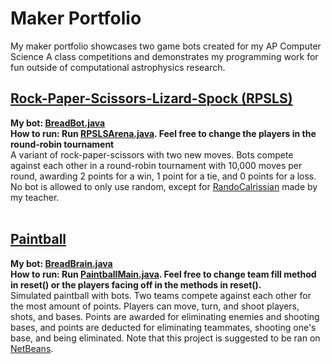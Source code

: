 # Maker Portfolio
My maker portfolio showcases two game bots created for my AP Computer Science A class competitions and demonstrates my programming work for fun outside of computational astrophysics research. 
## [Rock-Paper-Scissors-Lizard-Spock (RPSLS)](/rpsls/)
**My bot: [BreadBot.java](/rpsls/BreadBot.java)<br>**
**How to run: Run [RPSLSArena.java](/rpsls/RPSLSArena.java). Feel free to change the players in the round-robin tournament<br>**
A variant of rock-paper-scissors with two new moves. Bots compete against each other in a round-robin tournament with 10,000 moves per round, awarding 2 points for a win, 1 point for a tie, and 0 points for a loss. No bot is allowed to only use random, except for [RandoCalrissian](/rpsls/RandoCalrissian.java) made by my teacher. <br><br>
## [Paintball](/paintball/)
**My bot: [BreadBrain.java](/paintball/src/brains/BreadBrain.java)<br>**
**How to run: Run [PaintballMain.java](/paintball/src/arena/PaintballMain.java). Feel free to change team fill method in reset() or the players facing off in the methods in reset().**<br>
Simulated paintball with bots. Two teams compete against each other for the most amount of points. Players can move, turn, and shoot players, shots, and bases. Points are awarded for eliminating enemies and shooting bases, and points are deducted for eliminating teammates, shooting one's base, and being eliminated. Note that this project is suggested to be ran on [NetBeans](https://netbeans.apache.org/front/main/).